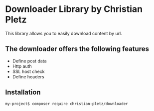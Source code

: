 Downloader Library by Christian Pletz
=========================

This library allows you to easily download content by url.

The downloader offers the following features
---
* Define post data
* Http auth
* SSL host check
* Define headers

Installation
--

```bash
my-project$ composer require christian-pletz/downloader
```
